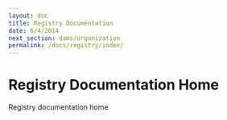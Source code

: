 ```yaml
---
layout: doc
title: Registry Documentation
date: 6/4/2014
next_section: dams/organization
permalink: /docs/registry/index/
---
```


# Registry Documentation Home

Registry documentation home